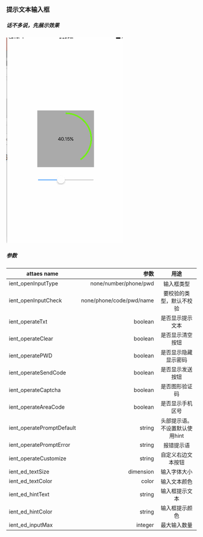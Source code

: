 ### 提示文本输入框
##### 话不多说，先展示效果
![image](https://github.com/ZhengYaWei1992/ZWProgressView/blob/master/Untitled3.gif)

##### 参数
| attaes name        | 参数   |  用途  |
| --------   | -----:  | :----:  |
| ient_openInputType      | none/number/phone/pwd  |   输入框类型     |
| ient_openInputCheck        |   none/phone/code/pwd/name   |  要校验的类型，默认不校验  |
| ient_operateTxt        |    boolean    |  是否显示提示文本  |
| ient_operateClear        |    boolean    |  是否显示清空按钮  |
| ient_operatePWD        |    boolean    |  是否显示隐藏显示密码 |
| ient_operateSendCode        |    boolean    |  是否显示发送按钮  |
| ient_operateCaptcha        |    boolean    |  是否图形验证码  |
| ient_operateAreaCode        |    boolean    |  是否显示手机区号  |
| ient_operatePromptDefault        |    string    |  头部提示语。不设置默认使用hint  |
| ient_operatePromptError        |    string    |  报错提示语  |
| ient_operateCustomize        |    string    |  自定义右边文本按钮  |
| ient_ed_textSize        |    dimension    |  输入字体大小  |
| ient_ed_textColor        |    color    |  输入文本颜色  |
| ient_ed_hintText        |    string    |  输入框提示文本  |
| ient_ed_hintColor        |    string    |  输入框提示颜色  |
| ient_ed_inputMax        |    integer    |  最大输入数量  |

